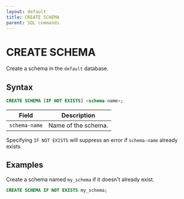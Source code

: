 ```yaml
---
layout: default
title: CREATE SCHEMA
parent: SQL commands
---
```


<!-- markdownlint-disable title-case-style -->

# CREATE SCHEMA

<!-- markdownlint-enable title-case-style -->

Create a schema in the `default` database.

## Syntax

```sql
CREATE SCHEMA [IF NOT EXISTS] <schema-name>;
```

| Field         | Description         |
|---------------|---------------------|
| `schema-name` | Name of the schema. |

Specifying `IF NOT EXISTS` will suppress an error if `schema-name` already
exists.

## Examples

Create a schema named `my_schema` if it doesn't already exist.

```sql
CREATE SCHEMA IF NOT EXISTS my_schema;
```

